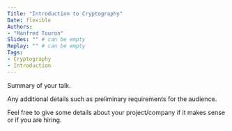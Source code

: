 ```yaml
---
Title: "Introduction to Cryptography"
Date: flexible
Authors:
- "Manfred Touron"
Slides: "" # can be empty
Replay: "" # can be empty
Tags:
- Cryptography
- Introduction
---
```


Summary of your talk.

Any additional details such as preliminary requirements for the audience.

Feel free to give some details about your project/company if it makes sense or if you are hiring.
